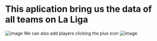# This aplication bring us the data of all teams on La Liga
![image](https://github.com/user-attachments/assets/8c5eaab3-438a-4f61-b05f-3617198113e5)
We can also add players clicking the plus icon
![image](https://github.com/user-attachments/assets/bf250e0b-7341-44e7-9ccc-24fd50120f25)


